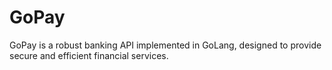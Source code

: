 # GoPay
GoPay is a robust banking API implemented in GoLang, designed to provide secure and efficient financial services.
